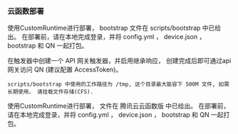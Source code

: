 ###	云函数部署

使用CustomRuntime进行部署， bootstrap 文件在 scripts/bootstrap 中已给出。 在部署前，请在本地完成登录，并将 config.yml ， device.json ， bootstrap 和 QN 一起打包。

在触发器中创建一个 API 网关触发器，并启用继承响应， 创建完成后即可通过api网关访问 QN (建议配置 AccessToken)。

    scripts/bootstrap 中使用的工作路径为 /tmp, 这个目录最大能容下 500M 文件, 如需长期使用， 请挂载文件存储(CFS).
    
    
    
使用CustomRuntime进行部署， 文件在 腾讯云云函数版 中已给出。 
在部署前，请在本地完成登录，并将 config.yml ， device.json ， bootstrap 和 QN 一起打包。